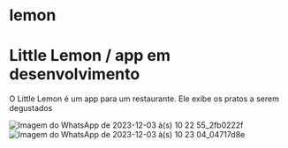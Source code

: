 # lemon
<h1>Little Lemon / app em desenvolvimento</h1>
<p>O Little Lemon é um app para um restaurante. Ele exibe os pratos a serem degustados</p>

![Imagem do WhatsApp de 2023-12-03 à(s) 10 22 55_2fb0222f](https://github.com/SilasRSA/lemon/assets/79548192/8043b124-435d-403a-b530-0922ca4f8968)
![Imagem do WhatsApp de 2023-12-03 à(s) 10 23 04_04717d8e](https://github.com/SilasRSA/lemon/assets/79548192/ab3d2f77-1188-4b72-b1c6-d23cdf6c303b)
